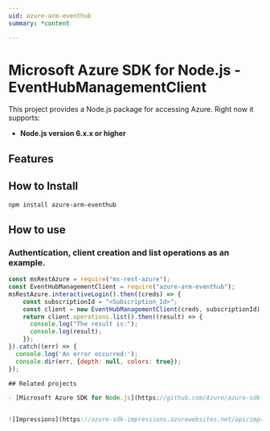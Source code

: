 ```yaml
---
uid: azure-arm-eventhub
summary: *content

---
```

# Microsoft Azure SDK for Node.js - EventHubManagementClient
This project provides a Node.js package for accessing Azure. Right now it supports:
- **Node.js version 6.x.x or higher**

## Features


## How to Install

```bash
npm install azure-arm-eventhub
```

## How to use

### Authentication, client creation and list operations as an example.

```javascript
const msRestAzure = require("ms-rest-azure");
const EventHubManagementClient = require("azure-arm-eventhub");
msRestAzure.interactiveLogin().then((creds) => {
    const subscriptionId = "<Subscription_Id>";
    const client = new EventHubManagementClient(creds, subscriptionId);
    return client.operations.list().then((result) => {
      console.log("The result is:");
      console.log(result);
    });
}).catch((err) => {
  console.log('An error occurred:');
  console.dir(err, {depth: null, colors: true});
});

## Related projects

- [Microsoft Azure SDK for Node.js](https://github.com/Azure/azure-sdk-for-node)


![Impressions](https://azure-sdk-impressions.azurewebsites.net/api/impressions/azure-sdk-for-node%2Flib%2Fservices%2FeventHubManagement%2FREADME.png)
